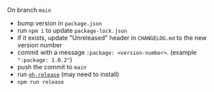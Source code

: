 On branch `main`
- bump version in `package.json`
- run `npm i` to update `package-lock.json`
- if it exists, update "Unreleased" header in `CHANGELOG.md` to the new version number
- commit with a message `:package: <version-number>`. (example `":package: 1.0.2"`)
- push the commit to `main`
- run [`gh-release`](https://github.com/hypermodules/gh-release) (may need to install)
- `npm run release`